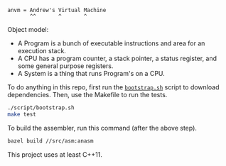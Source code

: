 ```
anvm = Andrew's Virtual Machine
       ^^       ^       ^
```

Object model:
- A Program is a bunch of executable instructions and area for an execution stack.
- A CPU has a program counter, a stack pointer, a status register, and some general purpose registers.
- A System is a thing that runs Program's on a CPU.

To do anything in this repo, first run the [`bootstrap.sh`](script/bootstrap.sh) script to download dependencies. Then, use the Makefile to run the tests.
```bash
./script/bootstrap.sh
make test
```

To build the assembler, run this command (after the above step).
```bash
bazel build //src/asm:anasm
```

This project uses at least C++11.
